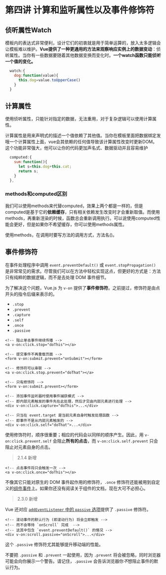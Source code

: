 # 第四讲 计算和监听属性以及事件修饰符

## 侦听属性Watch

模板内的表达式非常便利，设计它们的初衷就是用于简单运算的，放入太多逻辑会让模板难以维护。**Vue提供了一种更通用的方法来观察响应实例上的数据变动**：侦听属性。当你有一些数据要随着其他数据变换而变化时。**一个watch函数只能侦听一个值的变化。**

````jsx
  watch:{
    dog:function(value){
      this.dog=value.toUpperCase()
    }
  }
````

## 计算属性

使用侦听属性，只能针对指定的数据，无法重用，对于复杂逻辑可以使用计算属性。

计算属性是用来声明式的描述一个值依赖了其他值。当你在模板里面把数据绑定发哦一个计算属性上面，vue会其依赖的任何值导致该计算属性改变时更新DOM。这个功能非常强大，他可以让你的代码更加声名式、数据驱动并且容易维护

````jsx
  computed:{
    sum:function(){
      let s=this.dog+this.cat;
      return s;
    }
  },
````

### methods和computed区别

我们可以使用methods来代替computed，效果上两个都是一样的，但是computed是基于它的**依赖缓存**，只有相关依赖发生改变时才会重新取值。而使用methods，再重新渲染的时候，函数总会重新调用执行。可以说使用computed性能会更好，但是如果你不希望缓存，你可以使用methods属性。

使用methods，在调用时要写方法的调用方式，方法名()。

## 事件修饰符

在事件处理程序中调用 `event.preventDefault()` 或 `event.stopPropagation()` 是非常常见的需求。尽管我们可以在方法中轻松实现这点，但更好的方式是：方法只有纯粹的数据逻辑，而不是去处理 DOM 事件细节。

为了解决这个问题，Vue.js 为 `v-on` 提供了**事件修饰符**。之前提过，修饰符是由点开头的指令后缀来表示的。

- `.stop`
- `.prevent`
- `.capture`
- `.self`
- `.once`
- `.passive`

```vue
<!-- 阻止单击事件继续传播 -->
<a v-on:click.stop="doThis"></a>

<!-- 提交事件不再重载页面 -->
<form v-on:submit.prevent="onSubmit"></form>

<!-- 修饰符可以串联 -->
<a v-on:click.stop.prevent="doThat"></a>

<!-- 只有修饰符 -->
<form v-on:submit.prevent></form>

<!-- 添加事件监听器时使用事件捕获模式 -->
<!-- 即内部元素触发的事件先在此处理，然后才交由内部元素进行处理 -->
<div v-on:click.capture="doThis">...</div>

<!-- 只当在 event.target 是当前元素自身时触发处理函数 -->
<!-- 即事件不是从内部元素触发的 -->
<div v-on:click.self="doThat">...</div>
```

使用修饰符时，顺序很重要；相应的代码会以同样的顺序产生。因此，用 `v-on:click.prevent.self` 会阻止**所有的点击**，而 `v-on:click.self.prevent` 只会阻止对元素自身的点击。

> 2.1.4 新增

```vue
<!-- 点击事件将只会触发一次 -->
<a v-on:click.once="doThis"></a>
```

不像其它只能对原生的 DOM 事件起作用的修饰符，`.once` 修饰符还能被用到自定义的[组件事件](https://cn.vuejs.org/v2/guide/components-custom-events.html)上。如果你还没有阅读关于组件的文档，现在大可不必担心。

> 2.3.0 新增

Vue 还对应 [`addEventListener` 中的 `passive` 选项](https://developer.mozilla.org/en-US/docs/Web/API/EventTarget/addEventListener#Parameters)提供了 `.passive` 修饰符。

```vue
<!-- 滚动事件的默认行为 (即滚动行为) 将会立即触发 -->
<!-- 而不会等待 `onScroll` 完成  -->
<!-- 这其中包含 `event.preventDefault()` 的情况 -->
<div v-on:scroll.passive="onScroll">...</div>
```

这个 `.passive` 修饰符尤其能够提升移动端的性能。

不要把 `.passive` 和 `.prevent` 一起使用，因为 `.prevent` 将会被忽略，同时浏览器可能会向你展示一个警告。请记住，`.passive` 会告诉浏览器你*不*想阻止事件的默认行为。